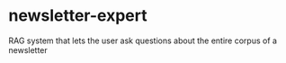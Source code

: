 # newsletter-expert
RAG system that lets the user ask questions about the entire corpus of a newsletter
